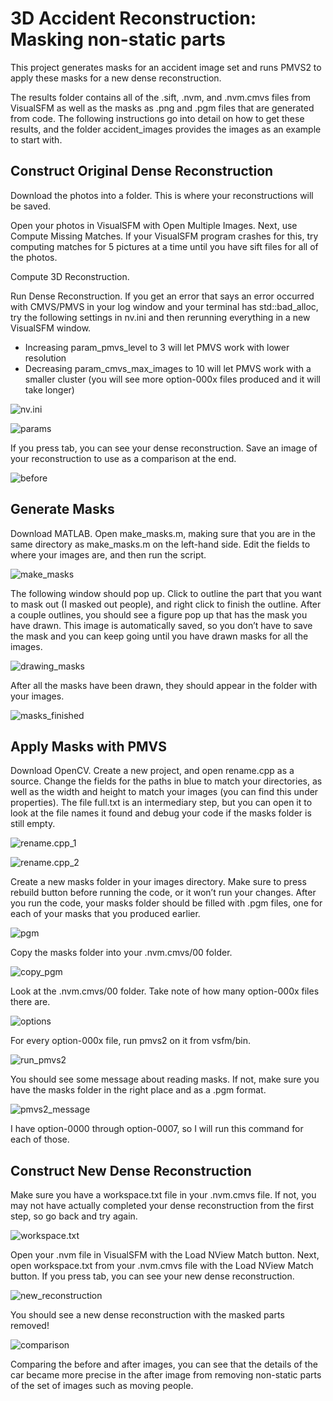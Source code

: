# 3D Accident Reconstruction: Masking non-static parts

This project generates masks for an accident image set and runs PMVS2 to apply these masks for a new dense reconstruction.

The results folder contains all of the .sift, .nvm, and .nvm.cmvs files from VisualSFM as well as the masks as .png and .pgm files that are generated from code. The following instructions go into detail on how to get these results, and the folder accident_images provides the images as an example to start with.

## Construct Original Dense Reconstruction

Download the photos into a folder. This is where your reconstructions will be saved.

Open your photos in VisualSFM with Open Multiple Images. Next, use Compute Missing Matches. If your VisualSFM program crashes for this, try computing matches for 5 pictures at a time until you have sift files for all of the photos.

Compute 3D Reconstruction.

Run Dense Reconstruction. If you get an error that says an error occurred with CMVS/PMVS in your log window and your terminal has std::bad_alloc, try the following settings in nv.ini and then rerunning everything in a new VisualSFM window.
- Increasing param_pmvs_level to 3 will let PMVS work with lower resolution
- Decreasing param_cmvs_max_images to 10 will let PMVS work with a smaller cluster (you will see more option-000x files produced and it will take longer)

![nv.ini](readme_images/VirtualBox_Navlab_23_10_2016_04_54_31.png)

![params](readme_images/VirtualBox_Navlab_23_10_2016_04_55_18.png)

If you press tab, you can see your dense reconstruction. Save an image of your reconstruction to use as a comparison at the end.

![before](readme_images/VirtualBox_Navlab_23_10_2016_04_52_18.png)

## Generate Masks

Download MATLAB. Open make_masks.m, making sure that you are in the same directory as make_masks.m on the left-hand side. Edit the fields to where your images are, and then run the script.

![make_masks](readme_images/VirtualBox_Navlab_23_10_2016_03_47_54.png)

The following window should pop up. Click to outline the part that you want to mask out (I masked out people), and right click to finish the outline. After a couple outlines, you should see a figure pop up that has the mask you have drawn. This image is automatically saved, so you don’t have to save the mask and you can keep going until you have drawn masks for all the images.

![drawing_masks](readme_images/VirtualBox_Navlab_23_10_2016_03_51_29.png)

After all the masks have been drawn, they should appear in the folder with your images.

![masks_finished](readme_images/VirtualBox_Navlab_23_10_2016_03_56_01.png)

## Apply Masks with PMVS

Download OpenCV. Create a new project, and open rename.cpp as a source. Change the fields for the paths in blue to match your directories, as well as the width and height to match your images (you can find this under properties). The file full.txt is an intermediary step, but you can open it to look at the file names it found and debug your code if the masks folder is still empty.

![rename.cpp_1](readme_images/VirtualBox_Navlab_23_10_2016_04_09_22.png)

![rename.cpp_2](readme_images/VirtualBox_Navlab_23_10_2016_04_09_38.png)

Create a new masks folder in your images directory. Make sure to press rebuild button before running the code, or it won’t run your changes. After you run the code, your masks folder should be filled with .pgm files, one for each of your masks that you produced earlier.

![pgm](readme_images/VirtualBox_Navlab_23_10_2016_04_15_47.png)

Copy the masks folder into your .nvm.cmvs/00 folder. 

![copy_pgm](readme_images/VirtualBox_Navlab_23_10_2016_04_17_30.png)

Look at the .nvm.cmvs/00 folder. Take note of how many option-000x files there are.

![options](readme_images/VirtualBox_Navlab_23_10_2016_04_02_30.png)

For every option-000x file, run pmvs2 on it from vsfm/bin. 

![run_pmvs2](readme_images/VirtualBox_Navlab_23_10_2016_04_19_14.png)

You should see some message about reading masks. If not, make sure you have the masks folder in the right place and as a .pgm format.

![pmvs2_message](readme_images/VirtualBox_Navlab_23_10_2016_04_19_51.png)

I have option-0000 through option-0007, so I will run this command for each of those.

## Construct New Dense Reconstruction

Make sure you have a workspace.txt file in your .nvm.cmvs file. If not, you may not have actually completed your dense reconstruction from the first step, so go back and try again.

![workspace.txt](readme_images/VirtualBox_Navlab_23_10_2016_04_41_52.png)

Open your .nvm file in VisualSFM with the Load NView Match button. Next, open workspace.txt from your .nvm.cmvs file with the Load NView Match button. If you press tab, you can see your new dense reconstruction.

![new_reconstruction](readme_images/VirtualBox_Navlab_23_10_2016_04_45_58.png)

You should see a new dense reconstruction with the masked parts removed!

![comparison](readme_images/VirtualBox_Navlab_23_10_2016_04_47_55.png)

Comparing the before and after images, you can see that the details of the car became more precise in the after image from removing non-static parts of the set of images such as moving people.
